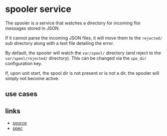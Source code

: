 
# spooler service

The spooler is a service that watches a directory for incoming flor messages stored in JSON.

If it cannot parse the incoming JSON files, it will move them to the `rejected/` sub directory along with a text file detailing the error.

By default, the spooler will watch the `var/spool/` directory (and reject to the `var/spool/rejected/` directory). This can be changed via the `spo_dir` configuration key.

If, upon unit start, the spool dir is not present or is not a dir, the spooler will simply not become active.

## use cases

###

## links

* [source](https://github.com/floraison/flor/tree/master/lib/flor/unit/spooler.rb)
* [spec](https://github.com/floraison/flor/tree/master/spec/unit/spooler_spec.rb)

